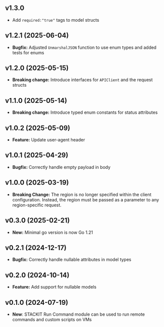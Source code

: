 ## v1.3.0
- Add `required:"true"` tags to model structs

## v1.2.1 (2025-06-04)
- **Bugfix:** Adjusted `UnmarshalJSON` function to use enum types and added tests for enums

## v1.2.0 (2025-05-15)
- **Breaking change:** Introduce interfaces for `APIClient` and the request structs

## v1.1.0 (2025-05-14)
- **Breaking change:** Introduce typed enum constants for status attributes

## v1.0.2 (2025-05-09)
- **Feature:** Update user-agent header

## v1.0.1 (2025-04-29)
- **Bugfix:** Correctly handle empty payload in body

## v1.0.0 (2025-03-19)
- **Breaking Change:** The region is no longer specified within the client configuration. Instead, the region must be passed as a parameter to any region-specific request.

## v0.3.0 (2025-02-21)
- **New:** Minimal go version is now Go 1.21

## v0.2.1 (2024-12-17)

- **Bugfix:** Correctly handle nullable attributes in model types

## v0.2.0 (2024-10-14)

- **Feature:** Add support for nullable models

## v0.1.0 (2024-07-19)

- **New**: STACKIT Run Command module can be used to run remote commands and custom scripts on VMs
